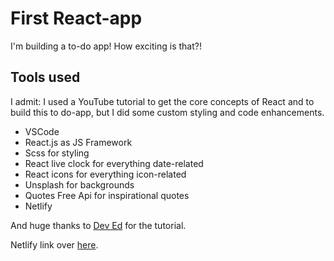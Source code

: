# First React-app

I'm building a to-do app! How exciting is that?!

## Tools used

I admit: I used a YouTube tutorial to get the core concepts of React and to build this to do-app, but I did some custom styling and code enhancements.

- VSCode
- React.js as JS Framework
- Scss for styling
- React live clock for everything date-related
- React icons for everything icon-related
- Unsplash for backgrounds
- Quotes Free Api for inspirational quotes
- Netlify

And huge thanks to [Dev Ed](https://www.youtube.com/channel/UClb90NQQcskPUGDIXsQEz5Q) for the tutorial.

Netlify link over [here](https://elastic-rosalind-199071.netlify.app/).

